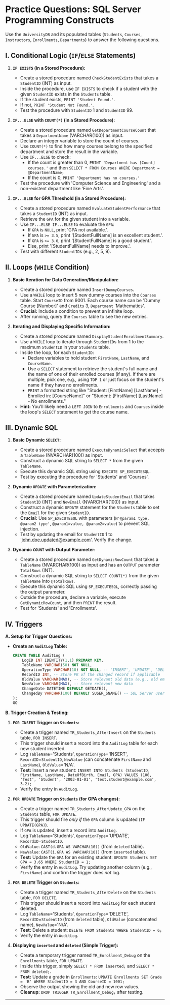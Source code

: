 # **Practice Questions: SQL Server Programming Constructs**

Use the `UniversityDB` and its populated tables (`Students`, `Courses`, `Instructors`, `Enrollments`, `Departments`) to answer the following questions.

## **I. Conditional Logic (`IF`/`ELSE` Statements)**

1.  **`IF EXISTS` (in a Stored Procedure):**

      * Create a stored procedure named `CheckStudentExists` that takes a `StudentID` (INT) as input.
      * Inside the procedure, use `IF EXISTS` to check if a student with the given `StudentID` exists in the `Students` table.
      * If the student exists, `PRINT 'Student Found.'`.
      * If not, `PRINT 'Student Not Found.'`.
      * Test the procedure with `StudentID` 1 and `StudentID` 99.

2.  **`IF...ELSE` with `COUNT(*)` (in a Stored Procedure):**

      * Create a stored procedure named `GetDepartmentCourseCount` that takes a `DepartmentName` (VARCHAR(100)) as input.
      * Declare an integer variable to store the count of courses.
      * Use `COUNT(*)` to find how many courses belong to the specified department and store the result in the variable.
      * Use `IF...ELSE` to check:
          * If the count is greater than 0, `PRINT 'Department has [Count] courses.'` and then `SELECT * FROM Courses WHERE Department = @DepartmentName;`
          * If the count is 0, `PRINT 'Department has no courses.'`
      * Test the procedure with 'Computer Science and Engineering' and a non-existent department like 'Fine Arts'.

3.  **`IF...ELSE` for GPA Threshold (in a Stored Procedure):**

      * Create a stored procedure named `EvaluateStudentPerformance` that takes a `StudentID` (INT) as input.
      * Retrieve the `GPA` for the given student into a variable.
      * Use `IF...ELSE IF...ELSE` to evaluate the `GPA`:
          * If `GPA` is `NULL`, print 'GPA not available.'.
          * If `GPA` is `>= 3.5`, print '[StudentFullName] is an excellent student.'.
          * If `GPA` is `>= 3.0`, print '[StudentFullName] is a good student.'.
          * Else, print '[StudentFullName] needs to improve.'.
      * Test with different `StudentID`s (e.g., 2, 5, 9).

## **II. Loops (`WHILE` Condition)**

1.  **Basic Iteration for Data Generation/Manipulation:**

      * Create a stored procedure named `InsertDummyCourses`.
      * Use a `WHILE` loop to insert 5 new dummy courses into the `Courses` table. Start `CourseID` from 9001. Each course name can be 'Dummy Course [Number]' and `Credits` 3, `Department` 'Mathematics'.
      * **Crucial:** Include a condition to prevent an infinite loop.
      * After running, query the `Courses` table to see the new entries.

2.  **Iterating and Displaying Specific Information:**

      * Create a stored procedure named `DisplayStudentEnrollmentSummary`.
      * Use a `WHILE` loop to iterate through `StudentID`s from 1 to the maximum `StudentID` in your `Students` table.
      * Inside the loop, for each `StudentID`:
          * Declare variables to hold student `FirstName`, `LastName`, and `CourseName`.
          * Use a `SELECT` statement to retrieve the student's full name and the name of one of their enrolled courses (if any). If there are multiple, pick one, e.g., using `TOP 1` or just focus on the student's name if they have no enrollments.
          * `PRINT` a formatted string like "Student: [FirstName] [LastName] - Enrolled in: [CourseName]" or "Student: [FirstName] [LastName] - No enrollments."
      * **Hint:** You'll likely need a `LEFT JOIN` to `Enrollments` and `Courses` inside the loop's `SELECT` statement to get the course name.

## **III. Dynamic SQL**

1.  **Basic Dynamic `SELECT`:**

      * Create a stored procedure named `ExecuteDynamicSelect` that accepts a `TableName` (NVARCHAR(100)) as input.
      * Construct a dynamic SQL string to `SELECT *` from the given `TableName`.
      * Execute this dynamic SQL string using `EXECUTE SP_EXECUTESQL`.
      * Test by executing the procedure for 'Students' and 'Courses'.

2.  **Dynamic `UPDATE` with Parameterization:**

      * Create a stored procedure named `UpdateStudentEmail` that takes `StudentID` (INT) and `NewEmail` (NVARCHAR(100)) as input.
      * Construct a dynamic `UPDATE` statement for the `Students` table to set the `Email` for the given `StudentID`.
      * **Crucial:** Use `SP_EXECUTESQL` with parameters (`N'@param1 type, @param2 type'`, `@param1=value, @param2=value`) to prevent SQL injection.
      * Test by updating the email for `StudentID` 1 to 'john.doe.updated@example.com'. Verify the change.

3.  **Dynamic `COUNT` with Output Parameter:**

      * Create a stored procedure named `GetDynamicRowCount` that takes a `TableName` (NVARCHAR(100)) as input and has an `OUTPUT` parameter `TotalRows` (INT).
      * Construct a dynamic SQL string to `SELECT COUNT(*)` from the given `TableName` into `@TotalRows`.
      * Execute this dynamic SQL using `SP_EXECUTESQL`, correctly passing the output parameter.
      * Outside the procedure, declare a variable, execute `GetDynamicRowCount`, and then `PRINT` the result.
      * Test for 'Students' and 'Enrollments'.

## **IV. Triggers**

**A. Setup for Trigger Questions:**

  * **Create an `AuditLog` Table:**
    ```sql
    CREATE TABLE AuditLog (
        LogID INT IDENTITY(1,1) PRIMARY KEY,
        TableName VARCHAR(50) NOT NULL,
        OperationType VARCHAR(10) NOT NULL, -- 'INSERT', 'UPDATE', 'DELETE'
        RecordID INT, -- Store PK of the changed record if applicable
        OldValue VARCHAR(MAX), -- Store relevant old data (e.g., old email, old GPA)
        NewValue VARCHAR(MAX), -- Store relevant new data
        ChangeDate DATETIME DEFAULT GETDATE(),
        ChangedBy VARCHAR(100) DEFAULT SUSER_SNAME() -- SQL Server username
    );
    GO
    ```

**B. Trigger Creation & Testing:**

1.  **`FOR INSERT` Trigger on `Students`:**

      * Create a trigger named `TR_Students_AfterInsert` on the `Students` table, `FOR INSERT`.
      * This trigger should insert a record into the `AuditLog` table for each new student inserted.
      * Log `TableName`='Students', `OperationType`='INSERT', `RecordID`=`StudentID`, `NewValue` (can concatenate `FirstName` and `LastName`), `OldValue`='N/A'.
      * **Test:** Insert a new student: `INSERT INTO Students (StudentID, FirstName, LastName, DateOfBirth, Email, GPA) VALUES (100, 'Test', 'Student', '2003-01-01', 'test.student@example.com', 3.2);`
      * Verify the entry in `AuditLog`.

2.  **`FOR UPDATE` Trigger on `Students` (for GPA changes):**

      * Create a trigger named `TR_Students_AfterUpdate_GPA` on the `Students` table, `FOR UPDATE`.
      * This trigger should fire *only if* the `GPA` column is updated (`IF UPDATE(GPA)`).
      * If `GPA` is updated, insert a record into `AuditLog`.
      * Log `TableName`='Students', `OperationType`='UPDATE', `RecordID`=`StudentID`.
      * `OldValue`: `CAST(d.GPA AS VARCHAR(10))` (from `deleted` table).
      * `NewValue`: `CAST(i.GPA AS VARCHAR(10))` (from `inserted` table).
      * **Test:** Update the `GPA` for an existing student: `UPDATE Students SET GPA = 3.65 WHERE StudentID = 1;`
      * Verify the entry in `AuditLog`. Try updating another column (e.g., `FirstName`) and confirm the trigger does *not* log.

3.  **`FOR DELETE` Trigger on `Students`:**

      * Create a trigger named `TR_Students_AfterDelete` on the `Students` table, `FOR DELETE`.
      * This trigger should insert a record into `AuditLog` for each student deleted.
      * Log `TableName`='Students', `OperationType`='DELETE', `RecordID`=`StudentID` (from `deleted` table), `OldValue` (concatenated name), `NewValue`='N/A'.
      * **Test:** Delete a student: `DELETE FROM Students WHERE StudentID = 6;`
      * Verify the entry in `AuditLog`.

4.  **Displaying `inserted` and `deleted` (Simple Trigger):**

      * Create a temporary trigger named `TR_Enrollment_Debug` on the `Enrollments` table, `FOR UPDATE`.
      * Inside this trigger, simply `SELECT * FROM inserted;` and `SELECT * FROM deleted;`.
      * **Test:** Update a grade in `Enrollments`: `UPDATE Enrollments SET Grade = 'B' WHERE StudentID = 3 AND CourseID = 1001;`
      * Observe the output showing the old and new row values.
      * **Cleanup:** `DROP TRIGGER TR_Enrollment_Debug;` after testing.

-----
